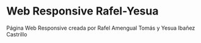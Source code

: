 # Web Responsive Rafel-Yesua
 Página Web Responsive creada por Rafel Amengual Tomás y Yesua Ibañez Castrillo
